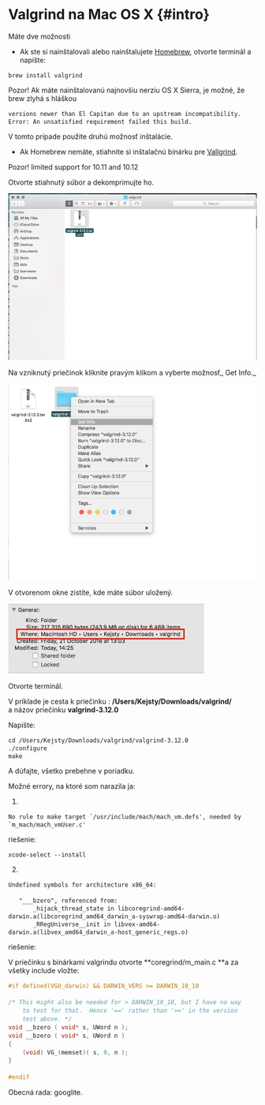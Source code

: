 # Valgrind na Mac OS X {#intro}

Máte dve možnosti

* Ak ste si nainštalovali alebo nainštalujete [Homebrew](/qt-creator/homebrew-osx.md), otvorte terminál a napíšte:

```terminal
brew install valgrind
```

Pozor! Ak máte nainštalovanú najnovšiu nerziu OS X Sierra, je možné, že brew zlyhá s hláškou

```terminal
versions newer than El Capitan due to an upstream incompatibility.
Error: An unsatisfied requirement failed this build.
```

V tomto prípade použite druhú možnosť inštalácie.

* Ak Homebrew nemáte, stiahnite si inštalačnú binárku pre [Vallgrind](http://valgrind.org/downloads/).

Pozor! limited support for 10.11 and 10.12

Otvorte stiahnutý súbor a dekomprimujte ho.

![](/assets/OSX_valgrind1.png)

Na vzniknutý priečinok kliknite pravým klikom a vyberte možnosť_ Get Info._

![](/assets/OSX_valgrind2.png)

V otvorenom okne zistíte, kde máte súbor uložený.

![](/assets/OSX_valgrind3.jpg)

Otvorte terminál.

V príklade je cesta k priečinku : **/Users/Kejsty/Downloads/valgrind/**  
a názov priečinku **valgrind-3.12.0**

Napíšte:

```terminal
cd /Users/Kejsty/Downloads/valgrind/valgrind-3.12.0
./configure
make
```

A dúfajte, všetko prebehne v poriadku.

Možné errory, na ktoré som narazila ja:

1.

```terminal
No rule to make target `/usr/include/mach/mach_vm.defs', needed by `m_mach/mach_vmUser.c'
```

riešenie:

```terminal
xcode-select --install
```

2.

```
Undefined symbols for architecture x86_64: 

   "___bzero", referenced from:
       _hijack_thread_state in libcoregrind-amd64-darwin.a(libcoregrind_amd64_darwin_a-syswrap-amd64-darwin.o)  
       _RRegUniverse__init in libvex-amd64-darwin.a(libvex_amd64_darwin_a-host_generic_regs.o) 
```

riešenie:

V priečinku s binárkami valgrindu otvorte **coregrind/m\_main.c **a za všetky include vložte:

```C
#if defined(VGO_darwin) && DARWIN_VERS >= DARWIN_10_10 

/* This might also be needed for > DARWIN_10_10, but I have no way 
    to test for that.  Hence '==' rather than '>=' in the version 
    test above. */ 
void __bzero ( void* s, UWord n ); 
void __bzero ( void* s, UWord n ) 
{ 
    (void) VG_(memset)( s, 0, n ); 
} 

#endif 
```

Obecná rada: googlite.

